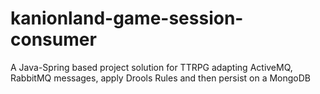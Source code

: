 # kanionland-game-session-consumer
A Java-Spring based project solution for TTRPG adapting ActiveMQ, RabbitMQ messages, apply Drools Rules and then persist on a MongoDB 
